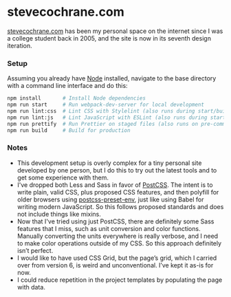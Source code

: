 # stevecochrane.com

[stevecochrane.com](https://stevecochrane.com/) has been my personal space on the internet since I was a college student
back in 2005, and the site is now in its seventh design iteration.

### Setup

Assuming you already have [Node](https://nodejs.org/) installed, navigate to the base directory with a command line
interface and do this:

```bash
npm install       # Install Node dependencies
npm run start     # Run webpack-dev-server for local development
npm run lint:css  # Lint CSS with Stylelint (also runs during start/build)
npm run lint:js   # Lint JavaScript with ESLint (also runs during start/build)
npm run prettify  # Run Prettier on staged files (also runs on pre-commit)
npm run build     # Build for production
```

### Notes

- This development setup is overly complex for a tiny personal site developed by one person, but I do this to try out
  the latest tools and to get some experience with them.
- I've dropped both Less and Sass in favor of [PostCSS](https://github.com/postcss/postcss). The intent is to write
  plain, valid CSS, plus proposed CSS features, and then polyfill for older browsers using
  [postcss-preset-env](https://github.com/csstools/postcss-preset-env), just like using Babel for writing modern
  JavaScript. So this follows proposed standards and does not include things like mixins.
- Now that I've tried using just PostCSS, there are definitely some Sass features that I miss, such as unit conversion
  and color functions. Manually converting the units everywhere is really verbose, and I need to make color operations
  outside of my CSS. So this approach definitely isn’t perfect.
- I would like to have used CSS Grid, but the page’s grid, which I carried over from version 6, is weird and
  unconventional. I’ve kept it as-is for now.
- I could reduce repetition in the project templates by populating the page with data.
